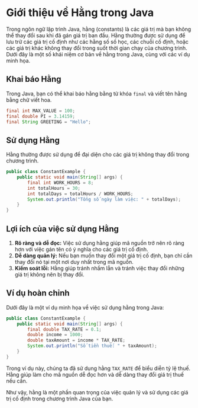 # Giới thiệu về Hằng trong Java

Trong ngôn ngữ lập trình Java, hằng (constants) là các giá trị mà bạn không thể thay đổi sau khi đã gán giá trị ban đầu. Hằng thường được sử dụng để lưu trữ các giá trị cố định như các hằng số số học, các chuỗi cố định, hoặc các giá trị khác không thay đổi trong suốt thời gian chạy của chương trình. Dưới đây là một số khái niệm cơ bản về hằng trong Java, cùng với các ví dụ minh họa.

## Khai báo Hằng

Trong Java, bạn có thể khai báo hằng bằng từ khóa `final` và viết tên hằng bằng chữ viết hoa.

```java
final int MAX_VALUE = 100;
final double PI = 3.14159;
final String GREETING = "Hello";
```

## Sử dụng Hằng

Hằng thường được sử dụng để đại diện cho các giá trị không thay đổi trong chương trình.

```java
public class ConstantExample {
    public static void main(String[] args) {
        final int WORK_HOURS = 8;
        int totalHours = 30;
        int totalDays = totalHours / WORK_HOURS;
        System.out.println("Tổng số ngày làm việc: " + totalDays);
    }
}
```

## Lợi ích của việc sử dụng Hằng

1. **Rõ ràng và dễ đọc:** Việc sử dụng hằng giúp mã nguồn trở nên rõ ràng hơn với việc gán tên có ý nghĩa cho các giá trị cố định.
2. **Dễ dàng quản lý:** Nếu bạn muốn thay đổi một giá trị cố định, bạn chỉ cần thay đổi nó tại một nơi duy nhất trong mã nguồn.
3. **Kiểm soát lỗi:** Hằng giúp tránh nhầm lẫn và tránh việc thay đổi những giá trị không nên bị thay đổi.

## Ví dụ hoàn chỉnh

Dưới đây là một ví dụ minh họa về việc sử dụng hằng trong Java:

```java
public class ConstantExample {
    public static void main(String[] args) {
        final double TAX_RATE = 0.1;
        double income = 1000;
        double taxAmount = income * TAX_RATE;
        System.out.println("Số tiền thuế: " + taxAmount);
    }
}
```

Trong ví dụ này, chúng ta đã sử dụng hằng `TAX_RATE` để biểu diễn tỷ lệ thuế. Hằng giúp làm cho mã nguồn dễ đọc hơn và dễ dàng thay đổi giá trị thuế nếu cần.

Như vậy, hằng là một phần quan trọng của việc quản lý và sử dụng các giá trị cố định trong chương trình Java của bạn.